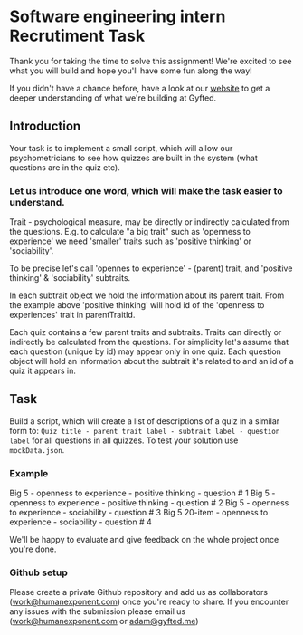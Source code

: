 # Software engineering intern Recrutiment Task

Thank you for taking the time to solve this assignment! We're excited to see what you will build and hope you'll have some fun along the way!

If you didn't have a chance before, have a look at our [website](https://gyfted.me/) to get a deeper understanding of what we're building at Gyfted.


## Introduction
Your task is to implement a small script, which will allow our psychometricians to see how quizzes are built in the system (what questions are in the quiz etc).

### Let us introduce one word, which will make the task easier to understand.
Trait - psychological measure, may be directly or indirectly calculated from the questions.
E.g. to calculate "a big trait" such as 'openness to experience' we need 'smaller' traits such as 'positive thinking' or 'sociability'. 

To be precise let's call 'opennes to experience' - (parent) trait, and 'positive thinking' & 'sociability' subtraits.

In each subtrait object we hold the information about its parent trait. From the example above 'positive thinking' will hold id of the 'openness to experiences' trait in parentTraitId.
 

Each quiz contains a few parent traits and subtraits.
Traits can directly or indirectly be calculated from the questions.
For simplicity let's assume that each question (unique by id) may appear only in one quiz.
Each question object will hold an information about the subtrait it's related to and an id of a quiz it appears in.

## Task
Build a script, which will create a list of descriptions of a quiz in a similar form to: `Quiz title - parent trait label - subtrait label - question label` for all questions in all quizzes.
To test your solution use `mockData.json`.

### Example
Big 5 - openness to experience - positive thinking - question # 1
Big 5 - openness to experience - positive thinking - question # 2
Big 5 - openness to experience - sociability - question # 3
Big 5 20-item - openness to experience - sociability - question # 4


We'll be happy to evaluate and give feedback on the whole project once you're done.

### Github setup

Please create a private Github repository and add us as collaborators (work@humanexponent.com) once you're ready to share.
If you encounter any issues with the submission please email us (work@humanexponent.com or adam@gyfted.me)

